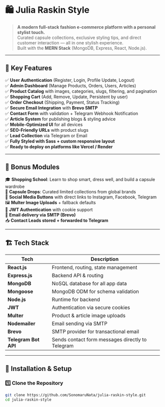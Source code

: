 # 🛍️ Julia Raskin Style

> **A modern full-stack fashion e-commerce platform with a personal stylist touch.**  
> Curated capsule collections, exclusive styling tips, and direct customer interaction — all in one stylish experience.  
> Built with the **MERN Stack** (MongoDB, Express, React, Node.js).

---

## 🌟 Key Features

✅ **User Authentication** (Register, Login, Profile Update, Logout)  
✅ **Admin Dashboard** (Manage Products, Orders, Users, Articles)  
✅ **Product Catalog** with images, categories, slugs, filtering, and pagination  
✅ **Shopping Cart** (Add, Remove, Update, Persistent by user)  
✅ **Order Checkout** (Shipping, Payment, Status Tracking)  
✅ **Secure Email Integration** with **Brevo SMTP**  
✅ **Contact Form** with validation + Telegram Webhook Notification  
✅ **Article System** for publishing blogs & styling advice  
✅ **Mobile-Optimized UI** for all devices  
✅ **SEO-Friendly URLs** with product slugs  
✅ **Lead Collection** via Telegram or Email  
✅ **Fully Styled with Sass + custom responsive layout**  
✅ **Ready to deploy on platforms like Vercel / Render**

---

## 🧠 Bonus Modules

🎓 **Shopping School**: Learn to shop smart, dress well, and build a capsule wardrobe  
🧵 **Capsule Drops**: Curated limited collections from global brands  
📲 **Social Media Buttons** with direct links to Instagram, Facebook, Telegram  
🖼️ **Multer Image Uploads** + fallback defaults  
🔐 **JWT Authentication** with cookie support  
💌 **Email delivery via SMTP (Brevo)**  
📥 **Contact Leads stored + forwarded to Telegram**

---

## 🏗️ Tech Stack

| Tech         | Description                            |
|--------------|----------------------------------------|
| **React.js** | Frontend, routing, state management     |
| **Express.js** | Backend API & routing                 |
| **MongoDB**  | NoSQL database for all app data         |
| **Mongoose** | MongoDB ODM for schema validation       |
| **Node.js**  | Runtime for backend                     |
| **JWT**      | Authentication via secure cookies       |
| **Multer**   | Product & article image uploads         |
| **Nodemailer** | Email sending via SMTP                |
| **Brevo**    | SMTP provider for transactional email   |
| **Telegram Bot API** | Sends contact form messages directly to Telegram

---

## 🚀 Installation & Setup

### 1️⃣ Clone the Repository
```bash
git clone https://github.com/SonomaruNata/julia-raskin-style.git
cd julia-raskin-style
